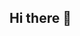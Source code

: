 ## Hi there 👋

<!--
**vinaypro5/vinaypro5** is a ✨ _special_ ✨ repository because its `README.md` (this file) appears on your GitHub profile.

👂 My name is Vinay Yadav
🔭 I’m currently working as a Java backend Developer
🌱 I’m currently learning Could Technology
💬 Ask me about Java or AWS
📫 How to reach me: vinay.yadavit55@gmail.com
❤️ I love video games, playing guitar, coding,Traveling and chess.
-->
